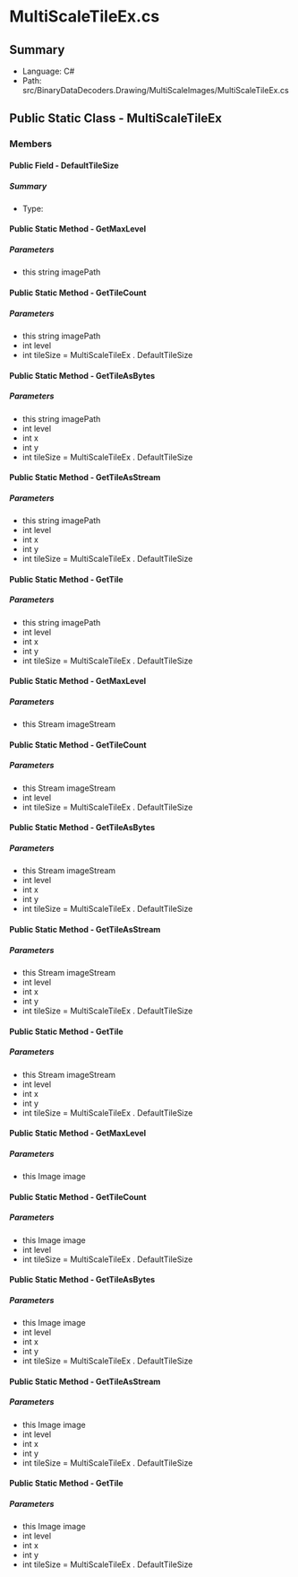 ﻿# MultiScaleTileEx.cs

## Summary

* Language: C#
* Path: src/BinaryDataDecoders.Drawing/MultiScaleImages/MultiScaleTileEx.cs

## Public Static Class - MultiScaleTileEx

### Members

#### Public Field - DefaultTileSize

##### Summary

 * Type: 

#### Public Static Method - GetMaxLevel

#####  Parameters

 - this string imagePath 

#### Public Static Method - GetTileCount

#####  Parameters

 - this string imagePath 
 - int level 
 - int tileSize = MultiScaleTileEx . DefaultTileSize 

#### Public Static Method - GetTileAsBytes

#####  Parameters

 - this string imagePath 
 - int level 
 - int x 
 - int y 
 - int tileSize = MultiScaleTileEx . DefaultTileSize 

#### Public Static Method - GetTileAsStream

#####  Parameters

 - this string imagePath 
 - int level 
 - int x 
 - int y 
 - int tileSize = MultiScaleTileEx . DefaultTileSize 

#### Public Static Method - GetTile

#####  Parameters

 - this string imagePath 
 - int level 
 - int x 
 - int y 
 - int tileSize = MultiScaleTileEx . DefaultTileSize 

#### Public Static Method - GetMaxLevel

#####  Parameters

 - this Stream imageStream 

#### Public Static Method - GetTileCount

#####  Parameters

 - this Stream imageStream 
 - int level 
 - int tileSize = MultiScaleTileEx . DefaultTileSize 

#### Public Static Method - GetTileAsBytes

#####  Parameters

 - this Stream imageStream 
 - int level 
 - int x 
 - int y 
 - int tileSize = MultiScaleTileEx . DefaultTileSize 

#### Public Static Method - GetTileAsStream

#####  Parameters

 - this Stream imageStream 
 - int level 
 - int x 
 - int y 
 - int tileSize = MultiScaleTileEx . DefaultTileSize 

#### Public Static Method - GetTile

#####  Parameters

 - this Stream imageStream 
 - int level 
 - int x 
 - int y 
 - int tileSize = MultiScaleTileEx . DefaultTileSize 

#### Public Static Method - GetMaxLevel

#####  Parameters

 - this Image image 

#### Public Static Method - GetTileCount

#####  Parameters

 - this Image image 
 - int level 
 - int tileSize = MultiScaleTileEx . DefaultTileSize 

#### Public Static Method - GetTileAsBytes

#####  Parameters

 - this Image image 
 - int level 
 - int x 
 - int y 
 - int tileSize = MultiScaleTileEx . DefaultTileSize 

#### Public Static Method - GetTileAsStream

#####  Parameters

 - this Image image 
 - int level 
 - int x 
 - int y 
 - int tileSize = MultiScaleTileEx . DefaultTileSize 

#### Public Static Method - GetTile

#####  Parameters

 - this Image image 
 - int level 
 - int x 
 - int y 
 - int tileSize = MultiScaleTileEx . DefaultTileSize 

